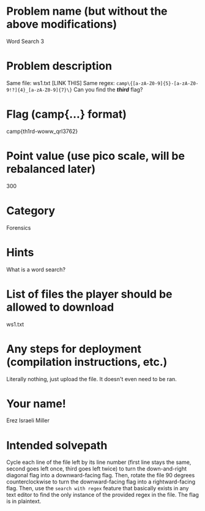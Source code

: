 # Problem name (but without the above modifications)
Word Search 3
# Problem description
Same file: ws1.txt [LINK THIS]
Same regex: `camp\{[a-zA-Z0-9]{5}-[a-zA-Z0-9!?]{4}_[a-zA-Z0-9]{7}\}`
Can you find the ***third*** flag?
# Flag (camp{...} format)
camp{th1rd-woww_qrl3762}
# Point value (use pico scale, will be rebalanced later)
300
# Category
Forensics
# Hints
What is a word search?
# List of files the player should be allowed to download
ws1.txt
# Any steps for deployment (compilation instructions, etc.)
Literally nothing, just upload the file. It doesn't even need to be ran.
# Your name!
Erez Israeli Miller
# Intended solvepath
Cycle each line of the file left by its line number (first line stays the same, second goes left once, third goes left twice) to turn the down-and-right diagonal flag into a downward-facing flag.
Then, rotate the file 90 degrees counterclockwise to turn the downward-facing flag into a rightward-facing flag.
Then, use the `search with regex` feature that basically exists in any text editor to find the only instance of the provided regex in the file. 
The flag is in plaintext.
